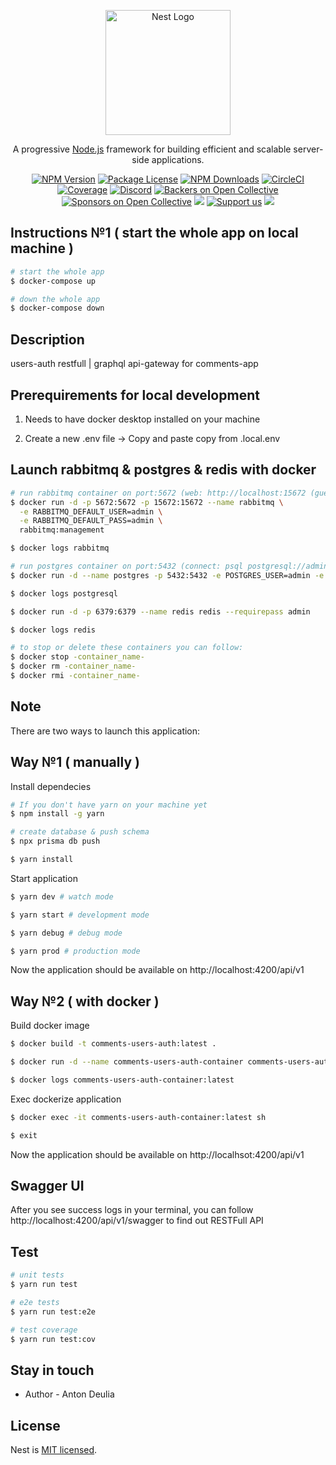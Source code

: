 <p align="center">
  <a href="http://nestjs.com/" target="blank"><img src="https://nestjs.com/img/logo-small.svg" width="200" alt="Nest Logo" /></a>
</p>

[circleci-image]: https://img.shields.io/circleci/build/github/nestjs/nest/master?token=abc123def456
[circleci-url]: https://circleci.com/gh/nestjs/nest

  <p align="center">A progressive <a href="http://nodejs.org" target="_blank">Node.js</a> framework for building efficient and scalable server-side applications.</p>
    <p align="center">
<a href="https://www.npmjs.com/~nestjscore" target="_blank"><img src="https://img.shields.io/npm/v/@nestjs/core.svg" alt="NPM Version" /></a>
<a href="https://www.npmjs.com/~nestjscore" target="_blank"><img src="https://img.shields.io/npm/l/@nestjs/core.svg" alt="Package License" /></a>
<a href="https://www.npmjs.com/~nestjscore" target="_blank"><img src="https://img.shields.io/npm/dm/@nestjs/common.svg" alt="NPM Downloads" /></a>
<a href="https://circleci.com/gh/nestjs/nest" target="_blank"><img src="https://img.shields.io/circleci/build/github/nestjs/nest/master" alt="CircleCI" /></a>
<a href="https://coveralls.io/github/nestjs/nest?branch=master" target="_blank"><img src="https://coveralls.io/repos/github/nestjs/nest/badge.svg?branch=master#9" alt="Coverage" /></a>
<a href="https://discord.gg/G7Qnnhy" target="_blank"><img src="https://img.shields.io/badge/discord-online-brightgreen.svg" alt="Discord"/></a>
<a href="https://opencollective.com/nest#backer" target="_blank"><img src="https://opencollective.com/nest/backers/badge.svg" alt="Backers on Open Collective" /></a>
<a href="https://opencollective.com/nest#sponsor" target="_blank"><img src="https://opencollective.com/nest/sponsors/badge.svg" alt="Sponsors on Open Collective" /></a>
  <a href="https://paypal.me/kamilmysliwiec" target="_blank"><img src="https://img.shields.io/badge/Donate-PayPal-ff3f59.svg"/></a>
    <a href="https://opencollective.com/nest#sponsor"  target="_blank"><img src="https://img.shields.io/badge/Support%20us-Open%20Collective-41B883.svg" alt="Support us"></a>
  <a href="https://twitter.com/nestframework" target="_blank"><img src="https://img.shields.io/twitter/follow/nestframework.svg?style=social&label=Follow"></a>
</p>
  <!--[![Backers on Open Collective](https://opencollective.com/nest/backers/badge.svg)](https://opencollective.com/nest#backer)
  [![Sponsors on Open Collective](https://opencollective.com/nest/sponsors/badge.svg)](https://opencollective.com/nest#sponsor)-->

## Instructions №1 ( start the whole app on local machine )

```bash
# start the whole app
$ docker-compose up

# down the whole app
$ docker-compose down
```

## Description

users-auth restfull | graphql api-gateway for comments-app

## Prerequirements for local development

1. Needs to have docker desktop installed on your machine

2. Create a new .env file -> Copy and paste copy from .local.env

## Launch rabbitmq & postgres & redis with docker

```bash
# run rabbitmq container on port:5672 (web: http://localhost:15672 (guest:guest))
$ docker run -d -p 5672:5672 -p 15672:15672 --name rabbitmq \
  -e RABBITMQ_DEFAULT_USER=admin \
  -e RABBITMQ_DEFAULT_PASS=admin \
  rabbitmq:management

$ docker logs rabbitmq
```

```bash
# run postgres container on port:5432 (connect: psql postgresql://admin:admin@localhost:5432)
$ docker run -d --name postgres -p 5432:5432 -e POSTGRES_USER=admin -e POSTGRES_PASSWORD=admin postgres

$ docker logs postgresql
```

```bash
$ docker run -d -p 6379:6379 --name redis redis --requirepass admin

$ docker logs redis
```

```bash
# to stop or delete these containers you can follow:
$ docker stop -container_name-
$ docker rm -container_name-
$ docker rmi -container_name-
```

## Note

There are two ways to launch this application:

## Way №1 ( manually )

Install dependecies

```bash
# If you don't have yarn on your machine yet
$ npm install -g yarn

# create database & push schema
$ npx prisma db push

$ yarn install
```

Start application

```bash
$ yarn dev # watch mode

$ yarn start # development mode

$ yarn debug # debug mode

$ yarn prod # production mode
```

Now the application should be available on http://localhost:4200/api/v1

## Way №2 ( with docker )

Build docker image

```bash
$ docker build -t comments-users-auth:latest .

$ docker run -d --name comments-users-auth-container comments-users-auth:latest

$ docker logs comments-users-auth-container:latest
```

Exec dockerize application

```bash
$ docker exec -it comments-users-auth-container:latest sh

$ exit
```

Now the application should be available on http://localhsot:4200/api/v1

## Swagger UI

After you see success logs in your terminal, you can follow http://localhost:4200/api/v1/swagger to find out RESTFull API

## Test

```bash
# unit tests
$ yarn run test

# e2e tests
$ yarn run test:e2e

# test coverage
$ yarn run test:cov
```

## Stay in touch

-   Author - Anton Deulia

## License

Nest is [MIT licensed](LICENSE).
